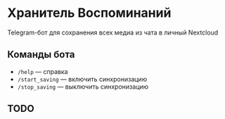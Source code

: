 # Хранитель Воспоминаний

Telegram-бот для сохранения всех медиа из чата в личный Nextcloud

## Команды бота

* `/help` — справка
* `/start_saving` — включить синхронизацию
* `/stop_saving` — выключить синхронизацию

## TODO
